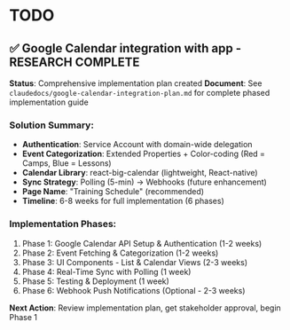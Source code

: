 # TODO

## ✅ Google Calendar integration with app - RESEARCH COMPLETE
**Status**: Comprehensive implementation plan created
**Document**: See `claudedocs/google-calendar-integration-plan.md` for complete phased implementation guide

### Solution Summary:
- **Authentication**: Service Account with domain-wide delegation
- **Event Categorization**: Extended Properties + Color-coding (Red = Camps, Blue = Lessons)
- **Calendar Library**: react-big-calendar (lightweight, React-native)
- **Sync Strategy**: Polling (5-min) → Webhooks (future enhancement)
- **Page Name**: "Training Schedule" (recommended)
- **Timeline**: 6-8 weeks for full implementation (6 phases)

### Implementation Phases:
1. Phase 1: Google Calendar API Setup & Authentication (1-2 weeks)
2. Phase 2: Event Fetching & Categorization (1-2 weeks)
3. Phase 3: UI Components - List & Calendar Views (2-3 weeks)
4. Phase 4: Real-Time Sync with Polling (1 week)
5. Phase 5: Testing & Deployment (1 week)
6. Phase 6: Webhook Push Notifications (Optional - 2-3 weeks)

**Next Action**: Review implementation plan, get stakeholder approval, begin Phase 1